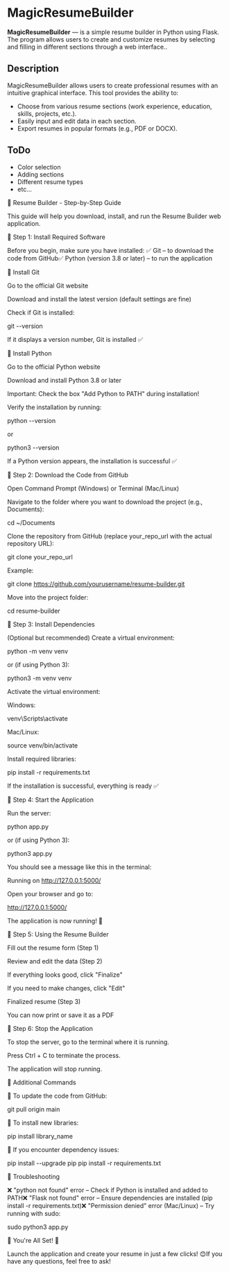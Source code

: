 # MagicResumeBuilder

**MagicResumeBuilder** — is a simple resume builder in Python using Flask. The program allows users to create and customize resumes by selecting and filling in different sections through a web interface..

## Description

MagicResumeBuilder allows users to create professional resumes with an intuitive graphical interface. This tool provides the ability to:
- Choose from various resume sections (work experience, education, skills, projects, etc.).
- Easily input and edit data in each section.
- Export resumes in popular formats (e.g., PDF or DOCX).
  
## ToDo
- Сolor selection
- Adding sections
- Different resume types
- etc...


🚀 Resume Builder - Step-by-Step Guide

This guide will help you download, install, and run the Resume Builder web application.

📌 Step 1: Install Required Software

Before you begin, make sure you have installed:
✅ Git – to download the code from GitHub✅ Python (version 3.8 or later) – to run the application

🔹 Install Git

Go to the official Git website

Download and install the latest version (default settings are fine)

Check if Git is installed:

git --version

If it displays a version number, Git is installed ✅

🔹 Install Python

Go to the official Python website

Download and install Python 3.8 or later

Important: Check the box "Add Python to PATH" during installation!

Verify the installation by running:

python --version

or

python3 --version

If a Python version appears, the installation is successful ✅

📌 Step 2: Download the Code from GitHub

Open Command Prompt (Windows) or Terminal (Mac/Linux)

Navigate to the folder where you want to download the project (e.g., Documents):

cd ~/Documents

Clone the repository from GitHub (replace your_repo_url with the actual repository URL):

git clone your_repo_url

Example:

git clone https://github.com/yourusername/resume-builder.git

Move into the project folder:

cd resume-builder

📌 Step 3: Install Dependencies

(Optional but recommended) Create a virtual environment:

python -m venv venv

or (if using Python 3):

python3 -m venv venv

Activate the virtual environment:

Windows:

venv\Scripts\activate

Mac/Linux:

source venv/bin/activate

Install required libraries:

pip install -r requirements.txt

If the installation is successful, everything is ready ✅

📌 Step 4: Start the Application

Run the server:

python app.py

or (if using Python 3):

python3 app.py

You should see a message like this in the terminal:

Running on http://127.0.0.1:5000/

Open your browser and go to:

http://127.0.0.1:5000/

The application is now running! 🎉

📌 Step 5: Using the Resume Builder

Fill out the resume form (Step 1)

Review and edit the data (Step 2)

If everything looks good, click "Finalize"

If you need to make changes, click "Edit"

Finalized resume (Step 3)

You can now print or save it as a PDF

📌 Step 6: Stop the Application

To stop the server, go to the terminal where it is running.

Press Ctrl + C to terminate the process.

The application will stop running.

📌 Additional Commands

📌 To update the code from GitHub:

git pull origin main

📌 To install new libraries:

pip install library_name

📌 If you encounter dependency issues:

pip install --upgrade pip
pip install -r requirements.txt

📌 Troubleshooting

❌ "python not found" error – Check if Python is installed and added to PATH❌ "Flask not found" error – Ensure dependencies are installed (pip install -r requirements.txt)❌ "Permission denied" error (Mac/Linux) – Try running with sudo:

sudo python3 app.py

🎉 You're All Set! 🚀

Launch the application and create your resume in just a few clicks! 😊If you have any questions, feel free to ask!

